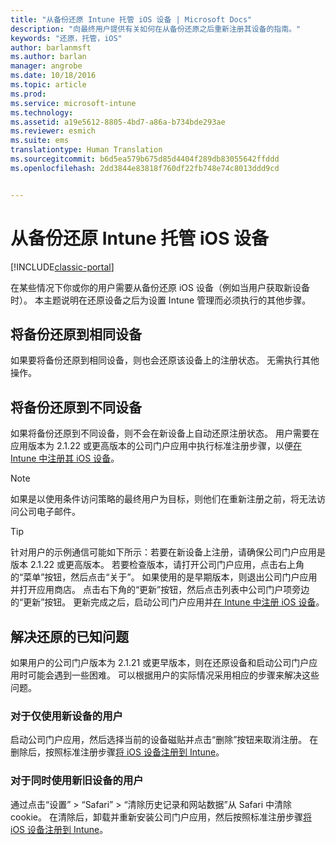 ```yaml
---
title: "从备份还原 Intune 托管 iOS 设备 | Microsoft Docs"
description: "向最终用户提供有关如何在从备份还原之后重新注册其设备的指南。"
keywords: "还原，托管，iOS"
author: barlanmsft
ms.author: barlan
manager: angrobe
ms.date: 10/18/2016
ms.topic: article
ms.prod: 
ms.service: microsoft-intune
ms.technology: 
ms.assetid: a19e5612-8805-4bd7-a86a-b734bde293ae
ms.reviewer: esmich
ms.suite: ems
translationtype: Human Translation
ms.sourcegitcommit: b6d5ea579b675d85d4404f289db83055642ffddd
ms.openlocfilehash: 2dd3844e83818f760df22fb748e74c8013ddd9cd


---
```


# <a name="restore-intune-managed-ios-devices-from-backup"></a>从备份还原 Intune 托管 iOS 设备

[!INCLUDE[classic-portal](../includes/classic-portal.md)]

在某些情况下你或你的用户需要从备份还原 iOS 设备（例如当用户获取新设备时）。 本主题说明在还原设备之后为设置 Intune 管理而必须执行的其他步骤。

## <a name="restoring-backups-onto-the-same-device"></a>将备份还原到相同设备

如果要将备份还原到相同设备，则也会还原该设备上的注册状态。 无需执行其他操作。

## <a name="restoring-backups-onto-different-devices"></a>将备份还原到不同设备

如果将备份还原到不同设备，则不会在新设备上自动还原注册状态。 用户需要在应用版本为 2.1.22 或更高版本的公司门户应用中执行标准注册步骤，以便[在 Intune 中注册其 iOS 设备](/Intune/EndUser/enroll-your-device-in-intune-ios)。

> [!NOTE]
> 如果是以使用条件访问策略的最终用户为目标，则他们在重新注册之前，将无法访问公司电子邮件。

> [!TIP]
> 针对用户的示例通信可能如下所示：若要在新设备上注册，请确保公司门户应用是版本 2.1.22 或更高版本。 若要检查版本，请打开公司门户应用，点击右上角的“菜单”按钮，然后点击“关于”。 如果使用的是早期版本，则退出公司门户应用并打开应用商店。 点击右下角的“更新”按钮，然后点击列表中公司门户项旁边的“更新”按钮。 更新完成之后，启动公司门户应用并[在 Intune 中注册 iOS 设备](/Intune/EndUser/enroll-your-device-in-intune-ios)。

## <a name="resolving-known-issues-with-restores"></a>解决还原的已知问题

如果用户的公司门户版本为 2.1.21 或更早版本，则在还原设备和启动公司门户应用时可能会遇到一些困难。 可以根据用户的实际情况采用相应的步骤来解决这些问题。

### <a name="for-users-who-will-only-use-their-new-device"></a>对于仅使用新设备的用户
启动公司门户应用，然后选择当前的设备磁贴并点击“删除”按钮来取消注册。 在删除后，按照标准注册步骤[将 iOS 设备注册到 Intune](/Intune/EndUser/enroll-your-device-in-intune-ios)。

### <a name="for-users-who-will-use-both-their-old-and-new-devices"></a>对于同时使用新旧设备的用户
通过点击“设置” > “Safari” > “清除历史记录和网站数据”从 Safari 中清除 cookie。 在清除后，卸载并重新安装公司门户应用，然后按照标准注册步骤[将 iOS 设备注册到 Intune](/Intune/EndUser/enroll-your-device-in-intune-ios)。



<!--HONumber=Dec16_HO2-->


